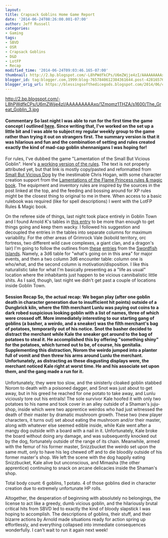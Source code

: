 ```yaml
---
layout:  
title: Crapsack Goblins Home Game Report
date: '2014-06-24T08:26:00.001-07:00'
author: Jeff Russell
categories:
- Gaming
tags:
- SBVD
- OSR
- Crapsack Goblins
- D&D
- LotFP
- Recap
modified_time: '2014-06-24T09:03:46.165-07:00'
thumbnail: http://2.bp.blogspot.com/-L8hPWdfkCPs/U6mZWjje4zI/AAAAAAAAAxo/1Zmomz1THZA/s72-c/The_Great_Goblin_3.jpg
blogger_id: tag:blogger.com,1999:blog-7657840612384361644.post-4281657603486893331
blogger_orig_url: https://blessingsofthedicegods.blogspot.com/2014/06/crapsack-goblins-home-game-report.html
---
```


 <http://2.bp.blogspot.com/-L8hPWdfkCPs/U6mZWjje4zI/AAAAAAAAAxo/1Zmomz1THZA/s1600/The_Great_Goblin_3.jpg> 
  

  

#### Commentary  So last night I was able to run for the first time the game concept I outlined [here](http://blessingsofthedicegods.blogspot.com/2014/01/crapsack-goblin-game-idea.html). Since writing that, I've worked on the set up a little bit and I was able to subject my regular weekly group to the game rather than trying it out on strangers first. The summary version is that it was hilarious and fun and the combination of setting and rules created exactly the kind of mad-cap goblin shennanigans I was hoping for!  
  
For rules, I've dubbed the game "Lamentation of the Small But Vicious Goblin". Here's [a working version of the rules](https://docs.google.com/document/d/1a5TkIMN744SNR29kMxbNfG0T1nNa6RmlSLDmLrxjuPQ/edit?usp=sharing). The text is not properly attributed yet, but that link is mostly copy/pasted and reformatted from [Small But Vicious Dog](http://vaultsofnagoh.blogspot.com/2011/07/small-but-vicious-dog-steals-hearts.html) by the inestimable Chris Hogan, with some character creation support from the [Lamentations of the Flame Princess rules & magic book](http://www.rpgnow.com/product/115059/LotFP-Rules--Magic-Free-Version). The equipment and inventory rules are inspired by the sources in the post linked at the top, and the feeding and bossing around for XP rules might be the closest thing to original to me in there. When access to a basic rulebook was required (like for spell descriptions) I went with the LotFP Rules & Magic book.  
  
On the referee side of things, last night took place entirely in Goblin Town and I found Arnold K's tables in [this entry](http://goblinpunch.blogspot.com/2013/12/down-down-to-yoblin-town.html) to be more than enough to get things going and keep them wacky. I followed his suggestion and decoupled the entries in the tables into separate columns for maximum variability. For the other areas of Grimrock Vale (kobold territory, orc fortress, two different wild cave complexes, a giant clan, and a dragon's lair) I'm going to follow the outlines from [these](http://swordfishislands.blogspot.com/2014/05/3d6-oh-yeah.html) [entries](http://swordfishislands.blogspot.com/2014/05/dungeons-villages.html) from the [Swordfish](http://swordfishislands.blogspot.com/2014/05/the-shattered-aquifer-part-1.html) [Islands](http://swordfishislands.blogspot.com/2014/05/the-shattered-aquifer-part-2.html). Namely, a 3d6 table for "what's going on in this area" for major events, and then a two column 3d6 encounter table: column one is who/what, and the second column is motivation/disposition. I like this naturalistic take for what I'm basically presenting as a "life as usual" location where the inhabitants just happen to be vicious cannibalistic little shits. As I said, though, last night we didn't get past a couple of locations inside Goblin Town.  
  

#### Session Recap  So, the actual recap: We began play (after one goblin death in character generation due to insufficient hit points) outside of a Dungbrick kiln, where the filth merchant Lunlu was paying out coins to a dark robed suspicious looking goblin with a list of names, three of which were crossed off. More immediately interesting to our starting gang of goblins (a basher, a weirdo, and a sneaker) was the filth merchant's bag of potatoes, temporarily out of his notice. Snot the basher decided to distract the merchant while Kale the sneaker got around to the bag of potatoes to steal it. He accomplished this by offering "something shiny" for the potatoes, which turned out to be, of course, his genitalia. Supplementing this distraction, Norom the weirdo jumped into a planter full of vomit and then threw his arms around Lunlu the merchant. Unfortunately, as distracting as these disgusting displays were, the merchant noticed Kale right at worst time. He and his associate set upon them, and the gang made a run for it.  
  
Unfortunately, they were too slow, and the sinisterly cloaked goblin stabbed Norom to death with a poisoned dagger, and Snot was just about to get away, but in his greed he reached for one potato to take away, and Lunlu viciously tore out his entrails! The sole survivor Kale hoofed it with only two potatoes to his name and took cover in an alley outside of a Shaman's juju-shop, inside which were two apprentice weirdos who had just witnessed the death of their master by dramatic mushroom growth. These two (new player characters, it turns out) set about eating the mushroom and/or their master, along with whatever else seemed edible inside, while Kale went after a mangy dog outside with a board with a nail in it. Unfortunately, Kale broke the board without doing any damage, and was subsequently knocked out by the dog, fortunately outside of the range of its chain. Meanwhile, armed with the femur of his former master, Snizzbucket the weirdo set upon the same mutt, only to have his leg chewed off and to die bloodily outside of his former master's shop. We left the scene with the dog happily eating Snizzbucket, Kale alive but unconscious, and Mimasha (the other apprentice) continuing to snack on arcane delicacies inside the Shaman's shop.  
  
Total body count: 6 goblins, 1 potato. 4 of those goblins died in character creation due to extremely unfortunate HP rolls.  
  
Altogether, the desperation of beginning with absolutely no belongings, the license to act like a greedy, dumb vicious goblin, and the hilariously brutal critical hits from SBVD led to exactly the kind of bloody slapstick I was hoping to accomplish. The descriptions of goblins, their stuff, and their bizarre actions by Arnold made situations ready for action spring up effortlessly, and everything collapsed into immediate consequences wonderfully. I can't wait to run it again next week! 
